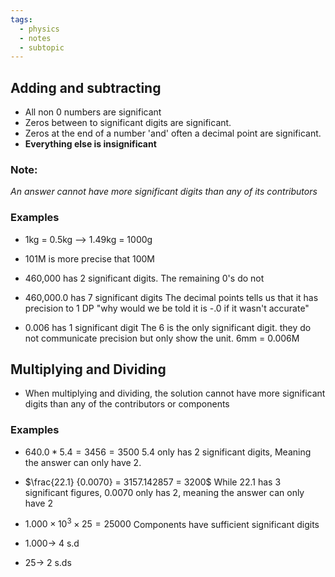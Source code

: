 ```yaml
---
tags:
  - physics
  - notes
  - subtopic
---
```



## Adding and subtracting
- All non 0 numbers are significant
- Zeros between to significant digits are significant. 
- Zeros at the end of a number 'and' often a decimal point are significant. 
- **Everything else is insignificant**

### Note:
*An answer cannot have more significant digits than any of its contributors*
### Examples

- 1kg = 0.5kg --> 1.49kg = 1000g


- 101M is more precise that 100M


- 460,000 has 2 significant digits. 
The remaining 0's do not 


- 460,000.0 has 7 significant digits
The decimal points tells us that it has precision to 1 DP
"why would we be told it is -.0 if it wasn't accurate"


- 0.006 has 1 significant digit
The 6 is the only significant digit. they do not communicate precision but only show the unit. 
6mm = 0.006M



## Multiplying and Dividing
- When multiplying and dividing, the solution cannot have more significant digits than any of the contributors or components

### Examples
- $640.0 * 5.4 = 3456 = 3500$
5.4 only has 2 significant digits, Meaning the answer can only have 2. 

- $\frac{22.1}  {0.0070} = 3157.142857 = 3200$
While 22.1 has 3 significant figures, 0.0070 only has 2, meaning the answer can only have 2

- $1.000 \times 10^3 \times 25 = 25000$
Components have sufficient significant digits
- $1.000 \rightarrow$ 4 s.d
- $25 \rightarrow$ 2 s.ds 


